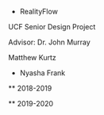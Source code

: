 * RealityFlow

UCF Senior Design Project

Advisor: Dr. John Murray

Matthew Kurtz
* Nyasha Frank

** 2018-2019

** 2019-2020
